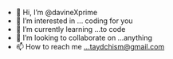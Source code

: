 - 👋 Hi, I’m @davineXprime
- 👀 I’m interested in ... coding for you
- 🌱 I’m currently learning ...to code
- 💞️ I’m looking to collaborate on ...anything
- 📫 How to reach me ...taydchism@gmail.com

<!---
davineXprime/davineXprime is a ✨ special ✨ repository because its `README.md` (this file) appears on your GitHub profile.
You can click the Preview link to take a look at your changes.
--->
